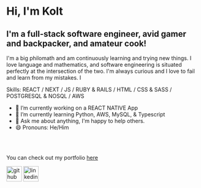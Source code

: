 # Hi, I'm Kolt 

## I'm a full-stack software engineer, avid gamer and backpacker, and amateur cook!

I'm a big philomath and am continuously learning and trying new things.  I love language and mathematics, and software engineering is situated perfectly at the intersection of the two.  I'm always curious and I love to fail and learn from my mistakes. I

Skills: REACT / NEXT / JS / RUBY & RAILS / HTML / CSS & SASS / POSTGRESQL & NOSQL / AWS

- 🔭 I’m currently working on a REACT NATIVE App
- 🌱 I’m currently learning Python, AWS, MySQL, & Typescript 
- 💬 Ask me about anything, I'm happy to help others.
- 😄 Pronouns: He/Him 

<br />
<br />

[website]: https://koltdesigns.com
You can check out my portfolio [here][website]

[<img src='https://cdn.jsdelivr.net/npm/simple-icons@3.0.1/icons/github.svg' alt='github' height='40'>](https://github.com/koltvictor)  [<img src='https://cdn.jsdelivr.net/npm/simple-icons@3.0.1/icons/linkedin.svg' alt='linkedin' height='40'>](https://www.linkedin.com/in/koltadams)